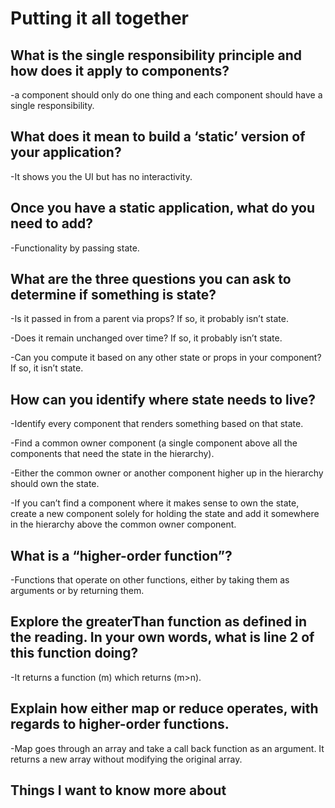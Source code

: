 # **Putting it all together**


## What is the single responsibility principle and how does it apply to components?

-a component should only do one thing and each component should have a single responsibility.

## What does it mean to build a ‘static’ version of your application?

-It shows you the UI but has no interactivity.

## Once you have a static application, what do you need to add?

-Functionality by passing state.

## What are the three questions you can ask to determine if something is state?

-Is it passed in from a parent via props? If so, it probably isn’t state.

-Does it remain unchanged over time? If so, it probably isn’t state.

-Can you compute it based on any other state or props in your component? If so, it isn’t state.

## How can you identify where state needs to live?

-Identify every component that renders something based on that state.

-Find a common owner component (a single component above all the components that need the state in the hierarchy).

-Either the common owner or another component higher up in the hierarchy should own the state.

-If you can’t find a component where it makes sense to own the state, create a new component solely for holding the state and add it somewhere in the hierarchy above the common owner component.

## What is a “higher-order function”?

-Functions that operate on other functions, either by taking them as arguments or by returning them.

## Explore the greaterThan function as defined in the reading. In your own words, what is line 2 of this function doing?

-It returns a function (m) which returns (m>n).

## Explain how either map or reduce operates, with regards to higher-order functions.

-Map goes through an array and take a call back function as an argument. It returns a new array without modifying the original array.


## Things I want to know more about